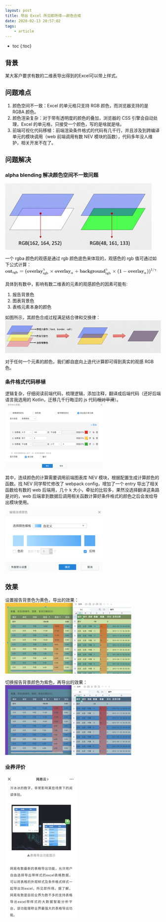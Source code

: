 ```yaml
---
layout: post
title: 导出 Excel 所见即所得——颜色合成
date: 2020-02-13 20:57:02
tags:
    - article
---
```


* toc
{:toc}

## 背景

某大客户要求有数的二维表导出得到的Excel可以带上样式。

## 问题难点
1. 颜色空间不一致：Excel 的单元格只支持 RGB 颜色，而浏览器支持的是 RGBA 颜色。
2. 颜色渲染复杂：对于带有透明度的颜色的叠加，浏览器的 CSS 引擎会自动处理，Excel 的单元格，只接受一个颜色，写的是啥就是啥。
3. 前端可视化代码移植：前端渲染条件格式的代码有几千行，并且涉及到跨编译单元的模块调用（web 前端调用有数 NEV 模块的函数），代码多年没人维护，相关开发不在了。

## 问题解决
### alpha blending 解决颜色空间不一致问题

![image.png](/img/602e668d2dcade03019d73d3oSF2Dbdv01.png)

一个 rgba 颜色的观感是通过 rgb 颜色底色来体现的，观感色的 rgb 值可通过如下公式计算：
![image.png](/img/602e66972dcade03019d73e3qSQ6YzTl01.png)

具体到有数中，影响有数二维表的元素的观感颜色的因素可能有:
1. 报告背景色
2. 图表背景色
3. 表格元素本身的颜色

如图所示，其颜色合成过程满足结合律和交换律：
![image.png](/img/602e67808c5674de6104c53biwUAK0v801.png)

对于任何一个元素的颜色，我们都自底向上迭代计算即可得到真实的观感 RGB 色。


### 条件格式代码移植
逻辑复杂，仔细阅读前端代码，梳理逻辑，添加注释，翻译成后端代码（还好后端语言我选用的 Kotlin，迁移几千行晦涩的 js 代码~~相对平滑~~）。
![image.png](/img/602e69192dcade53089553cbp2AO6ITJ01.png)

其中，连续颜色的计算需要调用前端图表库 NEV 模块，根据配置生成计算颜色的函数。找 NEV 同学帮忙修改了 webpack config，增加了一个 entry 导出了相关函数给有数的 web 后端用，几十 k 大小，牵扯的比较多，果然没选择翻译这条路是对的，web 后端拿到数据后调用相关函数计算好条件格式的颜色之后会发给导出模块使用。

![image.png](/img/602e692c2dcade8906bf212cifuOs6NZ01.png)

## 效果

设置报告背景色为黄色，导出的效果：
![image.png](/img/602e6ad968d86408b2c40762irEVbfDq01.png)

切换报告背景颜色为紫色，再导出的效果：
![image.png](/img/602e6b192dcade6430aa1280vprrFFFW01.png)

### ~~业界~~评价
![image.png](/img/602e6b2a68d8643dd5b4a76b9fBX6rGD01.png)
